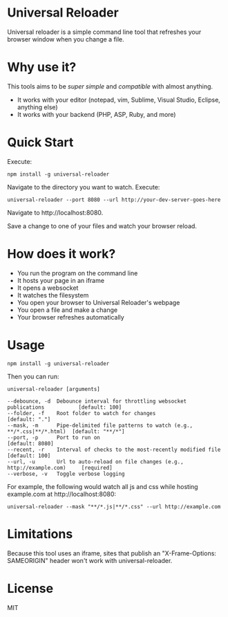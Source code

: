 Universal Reloader
==================

Universal reloader is a simple command line tool that refreshes your browser window when you change a file.

Why use it?
===========

This tools aims to be *super simple* and *compatible* with almost anything.

* It works with your editor (notepad, vim, Sublime, Visual Studio, Eclipse, anything else)
* It works with your backend (PHP, ASP, Ruby, and more)

Quick Start
===========

Execute:

    npm install -g universal-reloader

Navigate to the directory you want to watch.  Execute:

    universal-reloader --port 8080 --url http://your-dev-server-goes-here

Navigate to http://localhost:8080.

Save a change to one of your files and watch your browser reload.

How does it work?
=================

* You run the program on the command line
* It hosts your page in an iframe
* It opens a websocket
* It watches the filesystem
* You open your browser to Universal Reloader's webpage
* You open a file and make a change
* Your browser refreshes automatically

Usage
=====

    npm install -g universal-reloader

Then you can run:

    universal-reloader [arguments]

    --debounce, -d  Debounce interval for throttling websocket publications           [default: 100]
    --folder, -f    Root folder to watch for changes                                  [default: "."]
    --mask, -m      Pipe-delimited file patterns to watch (e.g., **/*.css|**/*.html)  [default: "**/*"]
    --port, -p      Port to run on                                                    [default: 8080]
    --recent, -r    Interval of checks to the most-recently modified file             [default: 100]
    --url, -u       Url to auto-reload on file changes (e.g., http://example.com)     [required]
    --verbose, -v   Toggle verbose logging

For example, the following would watch all js and css while hosting example.com at http://localhost:8080:

    universal-reloader --mask "**/*.js|**/*.css" --url http://example.com

Limitations
===========

Because this tool uses an iframe, sites that publish an "X-Frame-Options: SAMEORIGIN" header won't work with universal-reloader.

License
=======

MIT
